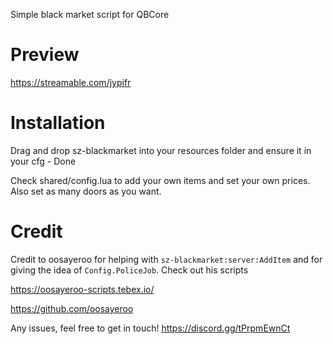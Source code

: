 Simple black market script for QBCore

# Preview

https://streamable.com/jypifr

# Installation

Drag and drop sz-blackmarket into your resources folder and ensure it in your cfg - Done

Check shared/config.lua to add your own items and set your own prices.
Also set as many doors as you want.

# Credit

Credit to oosayeroo for helping with `sz-blackmarket:server:AddItem` and for giving the idea of `Config.PoliceJob`. Check out his scripts

https://oosayeroo-scripts.tebex.io/

https://github.com/oosayeroo

Any issues, feel free to get in touch!
https://discord.gg/tPrpmEwnCt
